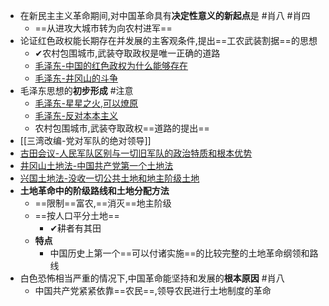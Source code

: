 - 在新民主主义革命期间,对中国革命具有**决定性意义的新起点**是 #肖八   #肖四
	- ==从进攻大城市转为向农村进军==
- 论证红色政权能长期存在并发展的主客观条件,提出==工农武装割据==的思想
	- ✔农村包围城市,武装夺取政权是唯一正确的道路
	- [毛泽东-中国的红色政权为什么能够存在](毛泽东-中国的红色政权为什么能够存在.md)
	- [毛泽东-井冈山的斗争](毛泽东-井冈山的斗争.md)
- 毛泽东思想的**初步形成** #注意
	- [毛泽东-星星之火,可以燎原](毛泽东-星星之火,可以燎原.md)
	- [毛泽东-反对本本主义](毛泽东-反对本本主义.md)
	- 农村包围城市,武装夺取政权==道路的提出==
- [[三湾改编-党对军队的绝对领导]]
- [古田会议-人民军队区别与一切旧军队的政治特质和根本优势](古田会议-人民军队区别与一切旧军队的政治特质和根本优势.md)
- [井冈山土地法-中国共产党第一个土地法](井冈山土地法-中国共产党第一个土地法.md)
- [兴国土地法-没收一切公共土地和地主阶级土地](兴国土地法-没收一切公共土地和地主阶级土地.md)
- **土地革命中的阶级路线和土地分配方法**
	- ==限制==富农,==消灭==地主阶级
	- ==按人口平分土地==
		- ✔耕者有其田
	- **特点**
		- 中国历史上第一个==可以付诸实施==的比较完整的土地革命纲领和路线
- 白色恐怖相当严重的情况下,中国革命能坚持和发展的**根本原因** #肖八
	- 中国共产党紧紧依靠==农民==,领导农民进行土地制度的革命 